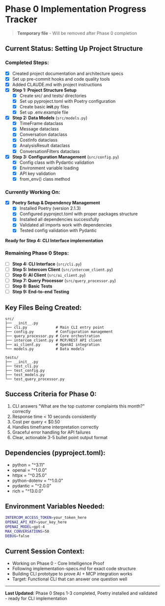 # Phase 0 Implementation Progress Tracker

> **Temporary file** - Will be removed after Phase 0 completion

## Current Status: Setting Up Project Structure

### Completed Steps:
- [x] Created project documentation and architecture specs
- [x] Set up pre-commit hooks and code quality tools
- [x] Added CLAUDE.md with project instructions
- [x] **Step 1: Project Structure Setup**
  - [x] Create src/ and tests/ directories
  - [x] Set up pyproject.toml with Poetry configuration
  - [x] Create basic __init__.py files
  - [x] Set up .env.example file
- [x] **Step 2: Data Models** (`src/models.py`)
  - [x] TimeFrame dataclass
  - [x] Message dataclass
  - [x] Conversation dataclass
  - [x] CostInfo dataclass
  - [x] AnalysisResult dataclass
  - [x] ConversationFilters dataclass
- [x] **Step 3: Configuration Management** (`src/config.py`)
  - [x] Config class with Pydantic validation
  - [x] Environment variable loading
  - [x] API key validation
  - [x] from_env() class method

### Currently Working On:
- [x] **Poetry Setup & Dependency Management**
  - [x] Installed Poetry (version 2.1.3)
  - [x] Configured pyproject.toml with proper packages structure
  - [x] Installed all dependencies successfully
  - [x] Validated all imports work with dependencies
  - [x] Tested config validation with Pydantic

**Ready for Step 4: CLI Interface implementation**

### Remaining Phase 0 Steps:
- [ ] **Step 4: CLI Interface** (`src/cli.py`)
- [ ] **Step 5: Intercom Client** (`src/intercom_client.py`)
- [ ] **Step 6: AI Client** (`src/ai_client.py`)
- [ ] **Step 7: Query Processor** (`src/query_processor.py`)
- [ ] **Step 8: Basic Tests**
- [ ] **Step 9: End-to-end Testing**

## Key Files Being Created:

```
src/
├── __init__.py
├── cli.py             # Main CLI entry point
├── config.py          # Configuration management
├── query_processor.py # Core orchestration
├── intercom_client.py # MCP/REST API client
├── ai_client.py       # OpenAI integration
└── models.py          # Data models

tests/
├── __init__.py
├── test_cli.py
├── test_config.py
├── test_models.py
└── test_query_processor.py
```

## Success Criteria for Phase 0:
1. CLI answers "What are the top customer complaints this month?" correctly
2. Response time < 10 seconds consistently
3. Cost per query < $0.50
4. Handles timeframe interpretation correctly
5. Graceful error handling for API failures
6. Clear, actionable 3-5 bullet point output format

## Dependencies (pyproject.toml):
- python = "^3.11"
- openai = "^1.0.0"
- httpx = "^0.25.0"
- python-dotenv = "^1.0.0"
- pydantic = "^2.0.0"
- rich = "^13.0.0"

## Environment Variables Needed:
```bash
INTERCOM_ACCESS_TOKEN=your_token_here
OPENAI_API_KEY=your_key_here
OPENAI_MODEL=gpt-4
MAX_CONVERSATIONS=50
DEBUG=false
```

## Current Session Context:
- Working on Phase 0 - Core Intelligence Proof
- Following implementation-specs.md for exact code structure
- Building CLI prototype to prove AI + MCP integration works
- Target: Functional CLI that can answer one question well

---
**Last Updated:** Phase 0 Steps 1-3 completed, Poetry installed and validated - ready for CLI implementation
